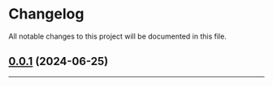 <!--- BEGIN HEADER -->
# Changelog

All notable changes to this project will be documented in this file.
<!--- END HEADER -->

## [0.0.1](https://github.com/kristos80/env-reader/compare/0.0.0...v0.0.1) (2024-06-25)


---

